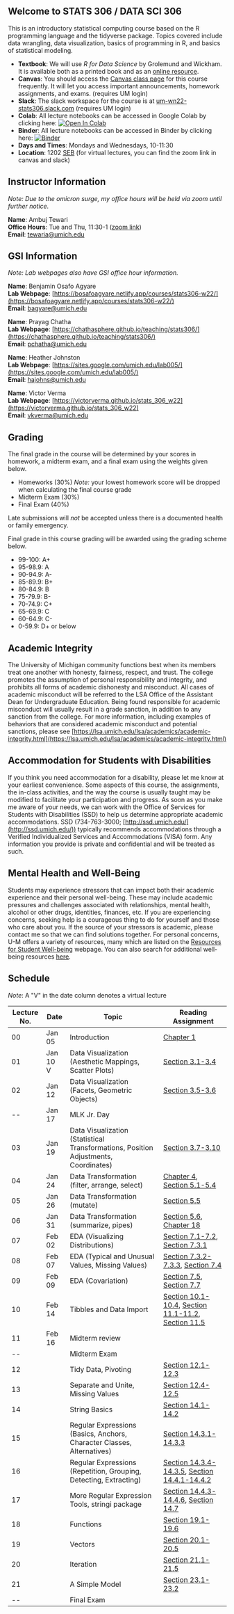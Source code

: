 ## Welcome to STATS 306 / DATA SCI 306

This is an introductory statistical computing course based on the R programming language and the tidyverse package. Topics covered include data wrangling, data visualization, basics of programming in R, and basics of statistical modeling.

- **Textbook**: We will use _R for Data Science_ by Grolemund and Wickham. It is available both as a printed book and as an [online resource](https://r4ds.had.co.nz/).
- **Canvas**: You should access the [Canvas class page](https://umich.instructure.com/courses/494634) for this course frequently. It will let you access important announcements, homework assignments, and exams. (requires UM login)
- **Slack**: The slack workspace for the course is at [um-wn22-stats306.slack.com](https://um-wn22-stats306.slack.com) (requires UM login)
- **Colab**: All lecture notebooks can be accessed in Google Colab by clicking here: [![Open In Colab](https://colab.research.google.com/assets/colab-badge.svg)](https://colab.research.google.com/github/ambujtewari/stats306-winter2022/blob/master/)
- **Binder**: All lecture notebooks can be accessed in Binder by clicking here: [![Binder](http://mybinder.org/badge_logo.svg)](http://mybinder.org/v2/gh/ambujtewari/stats306-winter2022/main)
- **Days and Times**: Mondays and Wednesdays, 10-11:30
- **Location**: 1202 [SEB](https://maps.studentlife.umich.edu/building/school-of-education) (for virtual lectures, you can find the zoom link in canvas and slack)

## Instructor Information

_Note: Due to the omicron surge, my office hours will be held via zoom until further notice._

**Name**: Ambuj Tewari  
**Office Hours**: Tue and Thu, 11:30-1 ([zoom link](https://umich.zoom.us/j/93781998446))    
**Email**: [tewaria@umich.edu](mailto:tewaria@umich.edu)

## GSI Information

_Note: Lab webpages also have GSI office hour information._

**Name**: Benjamin Osafo Agyare    
**Lab Webpage**: [https://bosafoagyare.netlify.app/courses/stats306-w22/](https://bosafoagyare.netlify.app/courses/stats306-w22/)    
**Email**: [bagyare@umich.edu](mailto:bagyare@umich.edu)

**Name**: Prayag Chatha  
**Lab Webpage**: [https://chathasphere.github.io/teaching/stats306/](https://chathasphere.github.io/teaching/stats306/)    
**Email**: [pchatha@umich.edu](mailto:pchatha@umich.edu)

**Name**: Heather Johnston  
**Lab Webpage**: [https://sites.google.com/umich.edu/lab005/](https://sites.google.com/umich.edu/lab005/)    
**Email**: [hajohns@umich.edu](mailto:hajohns@umich.edu)

**Name**: Victor Verma  
**Lab Webpage**: [https://victorverma.github.io/stats_306_w22](https://victorverma.github.io/stats_306_w22)    
**Email**: [vkverma@umich.edu](mailto:vkverma@umich.edu)

## Grading

The final grade in the course will be determined by your scores in homework, a midterm exam, and a final exam using the weights given below.

- Homeworks (30%) _Note:_ your lowest homework score will be dropped when calculating the final course grade
- Midterm Exam (30%)
- Final Exam (40%)

Late submissions will _not_ be accepted unless there is a documented health or family emergency.

Final grade in this course grading will be awarded using the grading scheme below.
- 99-100: A+
- 95-98.9: A
- 90-94.9: A-
- 85-89.9: B+
- 80-84.9: B
- 75-79.9: B-
- 70-74.9: C+
- 65-69.9: C
- 60-64.9: C-
- 0-59.9: D+ or below

## Academic Integrity

The University of Michigan community functions best when its members treat one another with honesty, fairness, respect, and trust. The college promotes the assumption of personal responsibility and integrity, and prohibits all forms of academic dishonesty and misconduct. All cases of academic misconduct will be referred to the LSA Office of the Assistant Dean for Undergraduate Education. Being found responsible for academic misconduct will usually result in a grade sanction, in addition to any sanction from the college. For more information, including examples of behaviors that are considered academic misconduct and potential sanctions, please see [https://lsa.umich.edu/lsa/academics/academic-integrity.html](https://lsa.umich.edu/lsa/academics/academic-integrity.html)

## Accommodation for Students with Disabilities

If you think you need accommodation for a disability, please let me know at your earliest convenience. Some aspects of this course, the assignments, the in-class activities, and the way the course is usually taught may be modified to facilitate your participation and progress. As soon as you make me aware of your needs, we can work with the Office of Services for Students with Disabilities (SSD) to help us determine appropriate academic accommodations. SSD (734-763-3000; [http://ssd.umich.edu/](http://ssd.umich.edu/)) typically recommends accommodations through a Verified Individualized Services and Accommodations (VISA) form. Any information you provide is private and confidential and will be treated as such.

## Mental Health and Well-Being

Students may experience stressors that can impact both their academic experience and their personal well-being. These may include academic pressures and challenges associated with relationships, mental health, alcohol or other drugs, identities, finances, etc. If you are experiencing concerns, seeking help is a courageous thing to do for yourself and those who care about you. If the source of your stressors is academic, please contact me so that we can find solutions together. For personal concerns, U-M offers a variety of resources, many which are listed on the [Resources for Student Well-being](https://wellbeing.studentlife.umich.edu/resources-list) webpage. You can also search for additional well-being resources [here](https://wellbeing.studentlife.umich.edu/well-being-resources). 

## Schedule

_Note_: A "V" in the date column denotes a virtual lecture

Lecture No. | Date | Topic | Reading Assignment
--- | --- | --- | ---
00 | Jan 05 | Introduction | [Chapter 1](https://r4ds.had.co.nz/introduction.html)
01 | Jan 10 <br/> V | Data Visualization (Aesthetic Mappings, Scatter Plots) | [Section 3.1-3.4](https://r4ds.had.co.nz/data-visualisation.html#introduction-1)
02 | Jan 12 | Data Visualization (Facets, Geometric Objects) | [Section 3.5-3.6](https://r4ds.had.co.nz/data-visualisation.html#facets)
-- | Jan 17 | MLK Jr. Day
03 | Jan 19 | Data Visualization (Statistical Transformations, Position Adjustments, Coordinates) | [Section 3.7-3.10](https://r4ds.had.co.nz/data-visualisation.html#statistical-transformations)
04 | Jan 24 | Data Transformation (filter, arrange, select) | [Chapter 4](https://r4ds.had.co.nz/workflow-basics.html), [Section 5.1-5.4](https://r4ds.had.co.nz/transform.html#introduction-2)
05 | Jan 26 | Data Transformation (mutate) | [Section 5.5](https://r4ds.had.co.nz/transform.html#add-new-variables-with-mutate)
06 | Jan 31 | Data Transformation (summarize, pipes) | [Section 5.6](https://r4ds.had.co.nz/transform.html#grouped-summaries-with-summarise), [Chapter 18](https://r4ds.had.co.nz/pipes.html)
07 | Feb 02 | EDA (Visualizing Distributions) | [Section 7.1-7.2](https://r4ds.had.co.nz/exploratory-data-analysis.html#introduction-3), [Section 7.3.1](https://r4ds.had.co.nz/exploratory-data-analysis.html#visualising-distributions)
08 | Feb 07 | EDA (Typical and Unusual Values, Missing Values) | [Section 7.3.2-7.3.3](https://r4ds.had.co.nz/exploratory-data-analysis.html#typical-values), [Section 7.4](https://r4ds.had.co.nz/exploratory-data-analysis.html#missing-values-2)
09 | Feb 09 | EDA (Covariation) | [Section 7.5](https://r4ds.had.co.nz/exploratory-data-analysis.html#covariation), [Section 7.7](https://r4ds.had.co.nz/exploratory-data-analysis.html#ggplot2-calls)
10 | Feb 14 | Tibbles and Data Import | [Section 10.1-10.4](https://r4ds.had.co.nz/tibbles.html#introduction-4), [Section 11.1-11.2](https://r4ds.had.co.nz/data-import.html#introduction-5), [Section 11.5](https://r4ds.had.co.nz/data-import.html#writing-to-a-file)
11 | Feb 16 | Midterm review |
-- |   | Midterm Exam | 
12 |   | Tidy Data, Pivoting | [Section 12.1-12.3](https://r4ds.had.co.nz/tidy-data.html#introduction-6)
13 |   | Separate and Unite, Missing Values | [Section 12.4-12.5](https://r4ds.had.co.nz/tidy-data.html#separating-and-uniting)
14 |   | String Basics | [Section 14.1-14.2](https://r4ds.had.co.nz/strings.html#introduction-8)
15 |   | Regular Expressions (Basics, Anchors, Character Classes, Alternatives) | [Section 14.3.1-14.3.3](https://r4ds.had.co.nz/strings.html#basic-matches)
16 |   | Regular Expressions (Repetition, Grouping, Detecting, Extracting) | [Section 14.3.4-14.3.5](https://r4ds.had.co.nz/strings.html#repetition), [Section 14.4.1-14.4.2](https://r4ds.had.co.nz/strings.html#detect-matches)
17 |   | More Regular Expression Tools, stringi package | [Section 14.4.3-14.4.6](https://r4ds.had.co.nz/strings.html#grouped-matches), [Section 14.7](https://r4ds.had.co.nz/strings.html#stringi)
18 |   | Functions | [Section 19.1-19.6](https://r4ds.had.co.nz/functions.html#introduction-12)
19 |   | Vectors | [Section 20.1-20.5](https://r4ds.had.co.nz/vectors.html#introduction-13)
20 |   | Iteration | [Section 21.1-21.5](https://r4ds.had.co.nz/iteration.html#introduction-14)
21 |   | A Simple Model | [Section 23.1-23.2](https://r4ds.had.co.nz/model-basics.html#introduction-15)
-- |   | Final Exam | 
